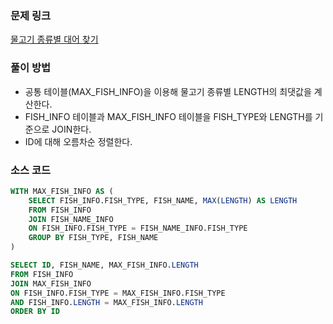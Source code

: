 ### 문제 링크
[물고기 종류별 대어 찾기](https://school.programmers.co.kr/learn/courses/30/lessons/293261#qna)

### 풀이 방법
- 공통 테이블(MAX_FISH_INFO)을 이용해 물고기 종류별 LENGTH의 최댓값을 계산한다.
- FISH_INFO 테이블과 MAX_FISH_INFO 테이블을 FISH_TYPE와 LENGTH를 기준으로 JOIN한다.
- ID에 대해 오름차순 정렬한다.

### 소스 코드
```sql
WITH MAX_FISH_INFO AS (
    SELECT FISH_INFO.FISH_TYPE, FISH_NAME, MAX(LENGTH) AS LENGTH
    FROM FISH_INFO
    JOIN FISH_NAME_INFO
    ON FISH_INFO.FISH_TYPE = FISH_NAME_INFO.FISH_TYPE
    GROUP BY FISH_TYPE, FISH_NAME
)

SELECT ID, FISH_NAME, MAX_FISH_INFO.LENGTH
FROM FISH_INFO
JOIN MAX_FISH_INFO
ON FISH_INFO.FISH_TYPE = MAX_FISH_INFO.FISH_TYPE
AND FISH_INFO.LENGTH = MAX_FISH_INFO.LENGTH
ORDER BY ID
```